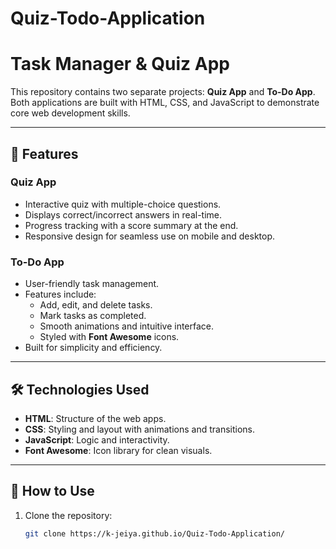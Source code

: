 # Quiz-Todo-Application
# Task Manager & Quiz App

This repository contains two separate projects: **Quiz App** and **To-Do App**. Both applications are built with HTML, CSS, and JavaScript to demonstrate core web development skills.

---

## 🚀 Features

### Quiz App
- Interactive quiz with multiple-choice questions.
- Displays correct/incorrect answers in real-time.
- Progress tracking with a score summary at the end.
- Responsive design for seamless use on mobile and desktop.

### To-Do App
- User-friendly task management.
- Features include:
  - Add, edit, and delete tasks.
  - Mark tasks as completed.
  - Smooth animations and intuitive interface.
  - Styled with **Font Awesome** icons.
- Built for simplicity and efficiency.

---

## 🛠️ Technologies Used
- **HTML**: Structure of the web apps.
- **CSS**: Styling and layout with animations and transitions.
- **JavaScript**: Logic and interactivity.
- **Font Awesome**: Icon library for clean visuals.

---

## 🌟 How to Use
1. Clone the repository:
   ```bash
   git clone https://k-jeiya.github.io/Quiz-Todo-Application/
